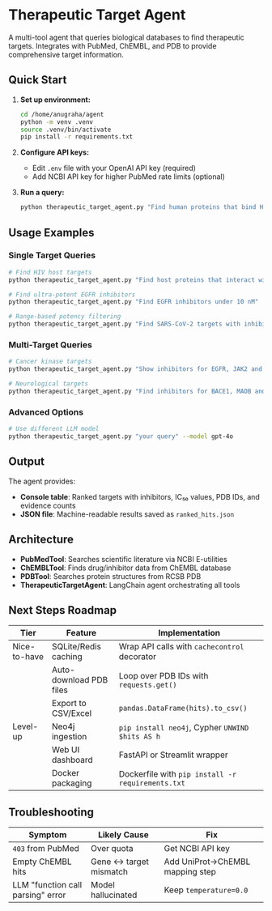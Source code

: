 # Therapeutic Target Agent

A multi-tool agent that queries biological databases to find therapeutic targets. Integrates with PubMed, ChEMBL, and PDB to provide comprehensive target information.

## Quick Start

1. **Set up environment:**
   ```bash
   cd /home/anugraha/agent
   python -m venv .venv
   source .venv/bin/activate
   pip install -r requirements.txt
   ```

2. **Configure API keys:**
   - Edit `.env` file with your OpenAI API key (required)
   - Add NCBI API key for higher PubMed rate limits (optional)

3. **Run a query:**
   ```bash
   python therapeutic_target_agent.py "Find human proteins that bind HIV-1 gp120 and have sub-100 nM inhibitors"
   ```

## Usage Examples

### Single Target Queries
```bash
# Find HIV host targets
python therapeutic_target_agent.py "Find host proteins that interact with HIV-1 gp120"

# Find ultra-potent EGFR inhibitors
python therapeutic_target_agent.py "Find EGFR inhibitors under 10 nM"

# Range-based potency filtering
python therapeutic_target_agent.py "Find SARS-CoV-2 targets with inhibitors between 1 nM and 100 nM"
```

### Multi-Target Queries
```bash
# Cancer kinase targets
python therapeutic_target_agent.py "Show inhibitors for EGFR, JAK2 and CDK9 under 100 nM"

# Neurological targets
python therapeutic_target_agent.py "Find inhibitors for BACE1, MAOB and AChE between 5 nM and 50 nM"
```

### Advanced Options
```bash
# Use different LLM model
python therapeutic_target_agent.py "your query" --model gpt-4o
```

## Output

The agent provides:
- **Console table**: Ranked targets with inhibitors, IC₅₀ values, PDB IDs, and evidence counts
- **JSON file**: Machine-readable results saved as `ranked_hits.json`

## Architecture

- **PubMedTool**: Searches scientific literature via NCBI E-utilities
- **ChEMBLTool**: Finds drug/inhibitor data from ChEMBL database
- **PDBTool**: Searches protein structures from RCSB PDB
- **TherapeuticTargetAgent**: LangChain agent orchestrating all tools

## Next Steps Roadmap

| Tier         | Feature                    | Implementation                                    |
|--------------|----------------------------|---------------------------------------------------|
| Nice-to-have | SQLite/Redis caching       | Wrap API calls with `cachecontrol` decorator     |
|              | Auto-download PDB files    | Loop over PDB IDs with `requests.get()`          |
|              | Export to CSV/Excel        | `pandas.DataFrame(hits).to_csv()`                |
| Level-up     | Neo4j ingestion           | `pip install neo4j`, Cypher `UNWIND $hits AS h` |
|              | Web UI dashboard          | FastAPI or Streamlit wrapper                     |
|              | Docker packaging          | Dockerfile with `pip install -r requirements.txt`|

## Troubleshooting

| Symptom                              | Likely Cause             | Fix                                |
|--------------------------------------|-------------------------|------------------------------------|
| `403` from PubMed                    | Over quota              | Get NCBI API key                   |
| Empty ChEMBL hits                    | Gene ↔ target mismatch  | Add UniProt→ChEMBL mapping step    |
| LLM "function call parsing" error    | Model hallucinated      | Keep `temperature=0.0`             |
